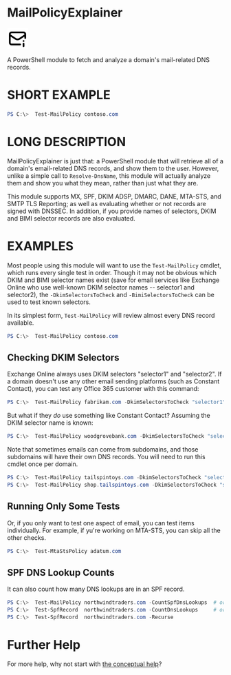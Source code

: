 # MailPolicyExplainer
![Unofficial logo: email with an info icon](https://raw.githubusercontent.com/rhymeswithmogul/MailPolicyExplainer/main/icon/icon.svg)

A PowerShell module to fetch and analyze a domain's mail-related DNS records.

# SHORT EXAMPLE
```powershell
PS C:\>  Test-MailPolicy contoso.com
```

# LONG DESCRIPTION
MailPolicyExplainer is just that: a PowerShell module that will retrieve all of a domain's email-related DNS records, and show them to the user. However, unlike a simple call to `Resolve-DnsName`, this module will actually analyze them and show you what they mean, rather than just what they are.

This module supports MX, SPF, DKIM ADSP, DMARC, DANE, MTA-STS, and SMTP TLS Reporting; as well as evaluating whether or not records are signed with DNSSEC. In addition, if you provide names of selectors, DKIM and BIMI selector records are also evaluated.

# EXAMPLES
Most people using this module will want to use the `Test-MailPolicy` cmdlet, which runs every single test in order.  Though it may not be obvious which DKIM and BIMI selector names exist (save for email services like Exchange Online who use well-known DKIM selector names -- selector1 and selector2), the `-DkimSelectorsToCheck` and `-BimiSelectorsToCheck` can be used to test known selectors.

In its simplest form, `Test-MailPolicy` will review almost every DNS record available.
```powershell
PS C:\>  Test-MailPolicy contoso.com
```

## Checking DKIM Selectors
Exchange Online always uses DKIM selectors "selector1" and "selector2".  If a domain doesn't use any other email sending platforms (such as Constant Contact), you can test any Office 365 customer with this command:
```powershell
PS C:\>  Test-MailPolicy fabrikam.com -DkimSelectorsToCheck "selector1","selector2"
```

But what if they *do* use something like Constant Contact?  Assuming the DKIM selector name is known:
```powershell
PS C:\>  Test-MailPolicy woodgrovebank.com -DkimSelectorsToCheck "selector1","selector2","constantcontact"
```

Note that sometimes emails can come from subdomains, and those subdomains will have their own DNS records.  You will need to run this cmdlet once per domain.
```powershell
PS C:\>  Test-MailPolicy tailspintoys.com -DkimSelectorsToCheck "selector1","selector2"
PS C:\>  Test-MailPolicy shop.tailspintoys.com -DkimSelectorsToCheck "shopify"
```

## Running Only Some Tests
Or, if you only want to test one aspect of email, you can test items individually.  For example, if yu're working on MTA-STS, you can skip all the other checks.
```powershell
PS C:\>  Test-MtaStsPolicy adatum.com
```

## SPF DNS Lookup Counts
It can also count how many DNS lookups are in an SPF record.
```powershell
PS C:\>  Test-MailPolicy northwindtraders.com -CountSpfDnsLookups  # or
PS C:\>  Test-SpfRecord  northwindtraders.com -CountDnsLookups     # or
PS C:\>  Test-SpfRecord  northwindtraders.com -Recurse
```


# Further Help
For more help, why not start with [the conceptual help](https://github.com/rhymeswithmogul/MailPolicyExplainer/blob/main/man/en-US/about_MailPolicyExplainer.md)?